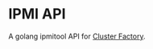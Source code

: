 # IPMI API

A golang ipmitool API for [Cluster Factory](https://github.com/SquareFactory/ClusterFactory-CE).
